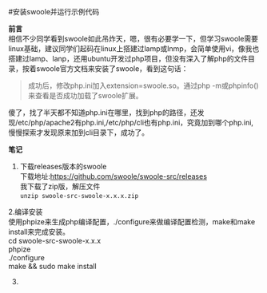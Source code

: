 #安装swoole并运行示例代码

**前言**  
相信不少同学看到swoole如此吊炸天，嗯，很有必要学一下，但学习swoole需要linux基础，建议同学们起码在linux上搭建过lamp或lnmp，会简单使用vi，像我也搭建过lamp、lanp，还用ubuntu开发过php项目，但没有深入了解php的文件目录，按着swoole官方文档来安装了swoole，看到这句话：  
> 成功后，修改php.ini加入extension=swoole.so。通过php -m或phpinfo()来查看是否成功加载了swoole扩展。  
  
傻了，找了半天都不知道php.ini在哪里，找到php的路径，还发现/etc/php/apache2有php.ini,/etc/php/cli也有php.ini，究竟加到哪个php.ini,慢慢探索才发现原来加到cli目录下，成功了。  

**笔记**  
  
1. 下载releases版本的swoole  
下载地址:<https://github.com/swoole/swoole-src/releases>  
我下载了zip版，解压文件  
`unzip swoole-src-swoole-x.x.x.zip`  

2.编译安装  
使用phpize来生成php编译配置，./configure来做编译配置检测，make和make install来完成安装。  
    cd swoole-src-swoole-x.x.x  
	phpize  
	./configure  
	make && sudo make install   


3.
